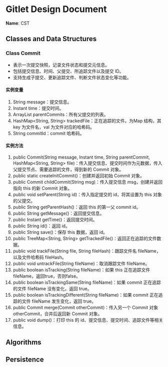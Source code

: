# Gitlet Design Document

**Name**: CST

## Classes and Data Structures

### Class Commit
* 表示一次提交快照，记录文件状态和提交元信息。
* 包括提交信息、时间、父提交、所追踪文件以及提交 ID。
* 支持生成子提交、更新追踪文件、判断文件状态变化等功能。
#### 实例变量
1. String message：提交信息。
2. Instant time：提交时间。
3. ArrayList<String> parentCommits：所有父提交的列表。
4. HashMap<String, String> trackedFile：正在追踪的文件。为Map 结构，其key 为文件名，val 为文件对应的哈希码。
5. String commitId：commit 哈希码。
#### 实例方法
1. public Commit(String message, Instant time, String parentCommit, HashMap<String, String> file)：传入提交信息、提交时间作为元数据，传入父提交节点、需要追踪的文件，得到新的 Commit 对象。
2. public static createInitCommit()：创建并返回初始 Commit 对象。
3. public Commit childCommit(String msg)：传入提交信息 msg，创建并返回指向 this 的新 Commit 对象。
4. public void setParent(String id)：传入指定提交的 id，将其设置为 this 对象的父提交。
5. public String getParentHash()：返回 this 的第一父 commit id。
6. public String getMessage()：返回提交信息。
7. public Instant getTime()：返回提交时间。
8. public String id()：返回 id。
8. public String save()：保存 this 数据，返回 id。
9. public TreeMap<String, String> getTrackedFile()：返回正在追踪的文件数据。
10. public void trackFile(String file, String fileHash)：跟踪文件名 fileName，以及文件哈希码 fileHash。
11. public void untrackFile(String fileName)：取消跟踪文件 fileName。
12. public boolean isTracking(String fileName)：如果 this 正在追踪文件 fileName，返回true，否则false。
13. public boolean isTrackingSame(String fileName)：如果 commit 正在追踪的文件 fileName 没有变化，返回 true。
14. public boolean isTrackingDifferent(String fileName)：如果 commit 正在追踪的文件 fileName 发生变化，返回 true。
15. public Commit merge(Commit otherCommit)：传入另一个 Commit 对象 otherCommit，合并后返回新 Commit 对象。
16. public void dump()：打印 this 的 id、提交信息、提交时间、追踪文件等相关信息。

## Algorithms

## Persistence

